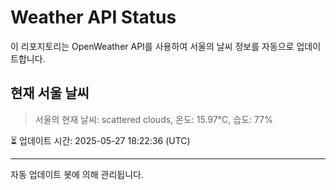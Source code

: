 
# Weather API Status

이 리포지토리는 OpenWeather API를 사용하여 서울의 날씨 정보를 자동으로 업데이트합니다.

## 현재 서울 날씨
> 서울의 현재 날씨: scattered clouds, 온도: 15.97°C, 습도: 77%

⏳ 업데이트 시간: 2025-05-27 18:22:36 (UTC)

---
자동 업데이트 봇에 의해 관리됩니다.
